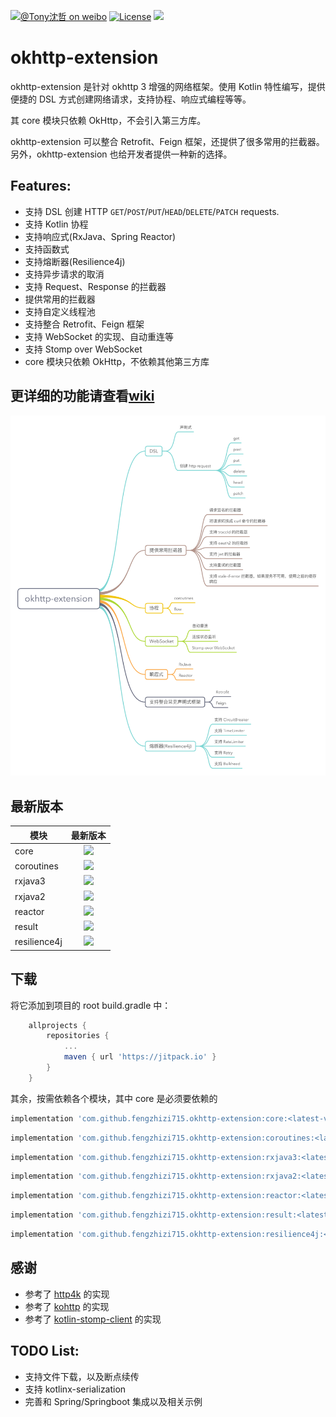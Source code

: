 [![@Tony沈哲 on weibo](https://img.shields.io/badge/weibo-%40Tony%E6%B2%88%E5%93%B2-blue.svg)](http://www.weibo.com/fengzhizi715)
[![License](https://img.shields.io/badge/license-Apache%202-lightgrey.svg)](https://www.apache.org/licenses/LICENSE-2.0.html)
[![](https://jitpack.io/v/fengzhizi715/okhttp-extension.svg)](https://jitpack.io/#fengzhizi715/okhttp-extension)

# okhttp-extension

okhttp-extension 是针对 okhttp 3 增强的网络框架。使用 Kotlin 特性编写，提供便捷的 DSL 方式创建网络请求，支持协程、响应式编程等等。

其 core 模块只依赖 OkHttp，不会引入第三方库。

okhttp-extension 可以整合 Retrofit、Feign 框架，还提供了很多常用的拦截器。 另外，okhttp-extension 也给开发者提供一种新的选择。

## Features:

* 支持 DSL 创建 HTTP `GET`/`POST`/`PUT`/`HEAD`/`DELETE`/`PATCH` requests.
* 支持 Kotlin 协程
* 支持响应式(RxJava、Spring Reactor)
* 支持函数式
* 支持熔断器(Resilience4j)
* 支持异步请求的取消
* 支持 Request、Response 的拦截器
* 提供常用的拦截器
* 支持自定义线程池
* 支持整合 Retrofit、Feign 框架
* 支持 WebSocket 的实现、自动重连等
* 支持 Stomp over WebSocket
* core 模块只依赖 OkHttp，不依赖其他第三方库

## 更详细的功能请查看[wiki](https://github.com/fengzhizi715/okhttp-extension/wiki)

![okhttp-extension](images/okhttp-extension.png)

## 最新版本
模块|最新版本
---|:-------------:
core|[![](https://jitpack.io/v/fengzhizi715/okhttp-extension.svg)](https://jitpack.io/#fengzhizi715/okhttp-extension)|
coroutines|[![](https://jitpack.io/v/fengzhizi715/okhttp-extension.svg)](https://jitpack.io/#fengzhizi715/okhttp-extension)|
rxjava3|[![](https://jitpack.io/v/fengzhizi715/okhttp-extension.svg)](https://jitpack.io/#fengzhizi715/okhttp-extension)|
rxjava2|[![](https://jitpack.io/v/fengzhizi715/okhttp-extension.svg)](https://jitpack.io/#fengzhizi715/okhttp-extension)|
reactor|[![](https://jitpack.io/v/fengzhizi715/okhttp-extension.svg)](https://jitpack.io/#fengzhizi715/okhttp-extension)|
result|[![](https://jitpack.io/v/fengzhizi715/okhttp-extension.svg)](https://jitpack.io/#fengzhizi715/okhttp-extension)|
resilience4j|[![](https://jitpack.io/v/fengzhizi715/okhttp-extension.svg)](https://jitpack.io/#fengzhizi715/okhttp-extension)|

## 下载

将它添加到项目的 root build.gradle 中：

```groovy
	allprojects {
		repositories {
			...
			maven { url 'https://jitpack.io' }
		}
	}
```

其余，按需依赖各个模块，其中 core 是必须要依赖的

```groovy
implementation 'com.github.fengzhizi715.okhttp-extension:core:<latest-version>'
```

```groovy
implementation 'com.github.fengzhizi715.okhttp-extension:coroutines:<latest-version>'
```

```groovy
implementation 'com.github.fengzhizi715.okhttp-extension:rxjava3:<latest-version>'
```

```groovy
implementation 'com.github.fengzhizi715.okhttp-extension:rxjava2:<latest-version>'
```

```groovy
implementation 'com.github.fengzhizi715.okhttp-extension:reactor:<latest-version>'
```

```groovy
implementation 'com.github.fengzhizi715.okhttp-extension:result:<latest-version>'
```

```groovy
implementation 'com.github.fengzhizi715.okhttp-extension:resilience4j:<latest-version>'
```

## 感谢
* 参考了 [http4k](https://github.com/http4k/http4k) 的实现
* 参考了 [kohttp](https://github.com/rybalkinsd/kohttp) 的实现
* 参考了 [kotlin-stomp-client](https://github.com/DinuBerinde/kotlin-stomp-client) 的实现

## TODO List:

* 支持文件下载，以及断点续传
* 支持 kotlinx-serialization
* 完善和 Spring/Springboot 集成以及相关示例